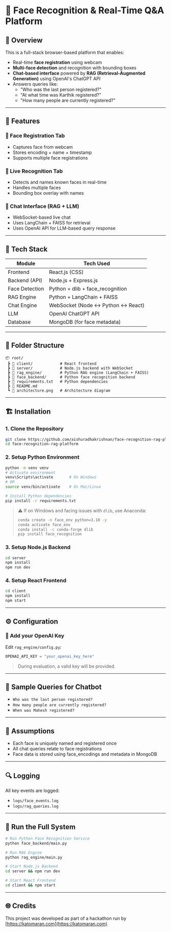 # 👤 Face Recognition & Real-Time Q&A Platform

## 🚀 Overview

This is a full-stack browser-based platform that enables:

- Real-time **face registration** using webcam  
- **Multi-face detection** and recognition with bounding boxes  
- **Chat-based interface** powered by **RAG (Retrieval-Augmented Generation)** using OpenAI's ChatGPT API  
- Answers queries like:
  - "Who was the last person registered?"
  - "At what time was Karthik registered?"
  - "How many people are currently registered?"

---

## 🧩 Features

### 🔐 Face Registration Tab
- Captures face from webcam
- Stores encoding + name + timestamp
- Supports multiple face registrations

### 🎥 Live Recognition Tab
- Detects and names known faces in real-time
- Handles multiple faces
- Bounding box overlay with names

### 💬 Chat Interface (RAG + LLM)
- WebSocket-based live chat
- Uses LangChain + FAISS for retrieval
- Uses OpenAI API for LLM-based query response

---

## 🧰 Tech Stack

| Module         | Tech Used                         |
|----------------|-----------------------------------|
| Frontend       | React.js (CSS)                    |
| Backend (API)  | Node.js + Express.js              |
| Face Detection | Python + dlib + face_recognition  |
| RAG Engine     | Python + LangChain + FAISS        |
| Chat Engine    | WebSocket (Node ↔ Python ↔ React) |
| LLM            | OpenAI ChatGPT API                |
| Database       | MongoDB (for face metadata)       |

---

## 📁 Folder Structure

```
📦 root/
 ┣ 📁 client/            # React frontend
 ┣ 📁 server/            # Node.js backend with WebSocket
 ┣ 📁 rag_engine/        # Python RAG engine (LangChain + FAISS)
 ┣ 📁 face_backend/      # Python face recognition backend
 ┣ 📄 requirements.txt   # Python dependencies
 ┣ 📄 README.md
 ┗ 📄 architecture.png   # Architecture diagram
```

---

## 🏗️ Installation

### 1. Clone the Repository

```bash
git clone https://github.com/aishuradhakrishnan/face-recognition-rag-platform/.git
cd face-recognition-rag-platform
```

### 2. Setup Python Environment

```bash
python -m venv venv
# Activate environment
venv\Scripts\activate       # On Windows
# OR
source venv/bin/activate    # On Mac/Linux

# Install Python dependencies
pip install -r requirements.txt
```

> ⚠️ If on Windows and facing issues with `dlib`, use Anaconda:
> ```bash
> conda create -n face_env python=3.10 -y
> conda activate face_env
> conda install -c conda-forge dlib
> pip install face_recognition
> ```

### 3. Setup Node.js Backend

```bash
cd server
npm install
npm run dev
```

### 4. Setup React Frontend

```bash
cd client
npm install
npm start
```

---

## ⚙️ Configuration

### 🔑 Add your OpenAI Key

Edit `rag_engine/config.py`:

```python
OPENAI_API_KEY = "your_openai_key_here"
```

> During evaluation, a valid key will be provided.

---

## 💬 Sample Queries for Chatbot

- `Who was the last person registered?`
- `How many people are currently registered?`
- `When was Mahesh registered?`

---

## 🧠 Assumptions

- Each face is uniquely named and registered once
- All chat queries relate to face registrations
- Face data is stored using face_encodings and metadata in MongoDB

---

## 🔍 Logging

All key events are logged:

- `logs/face_events.log`
- `logs/rag_queries.log`

---

## 🏁 Run the Full System

```bash
# Run Python Face Recognition Service
python face_backend/main.py

# Run RAG Engine
python rag_engine/main.py

# Start Node.js Backend
cd server && npm run dev

# Start React Frontend
cd client && npm start
```

---

## 🌐 Credits

This project was developed as part of a hackathon run by [https://katomaran.com](https://katomaran.com)
